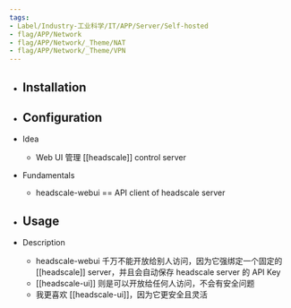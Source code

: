 ```yaml
---
tags:
- Label/Industry-工业科学/IT/APP/Server/Self-hosted
- flag/APP/Network
- flag/APP/Network/_Theme/NAT
- flag/APP/Network/_Theme/VPN
---
```


- Installation
    - 

- Configuration
    - 

- Idea
    - Web UI 管理 [[headscale]] control server

- Fundamentals
    - headscale-webui == API client of headscale server

- Usage
    - 

- Description
    - headscale-webui 千万不能开放给别人访问，因为它强绑定一个固定的 [[headscale]] server，并且会自动保存 headscale server 的 API Key
    - [[headscale-ui]] 则是可以开放给任何人访问，不会有安全问题
    - 我更喜欢 [[headscale-ui]]，因为它更安全且灵活
